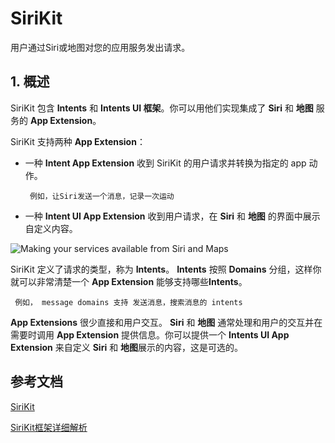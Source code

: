 # SiriKit

用户通过Siri或地图对您的应用服务发出请求。

## 1. 概述

SiriKit 包含 **Intents** 和 **Intents UI 框架**。你可以用他们实现集成了 **Siri** 和 **地图** 服务的 **App Extension**。

SiriKit 支持两种 **App Extension**：

- 一种 **Intent App Extension** 收到 SiriKit 的用户请求并转换为指定的 app 动作。 

       例如，让Siri发送一个消息，记录一次运动


- 一种 **Intent UI App Extension** 收到用户请求，在 **Siri** 和 **地图** 的界面中展示自定义内容。


![Making your services available from Siri and Maps](https://gitee.com/existorlive/exist-or-live-pic/raw/master/%E6%88%AA%E5%B1%8F2020-12-27%20%E4%B8%8B%E5%8D%8810.55.57.png)


SiriKit 定义了请求的类型，称为 **Intents**。
**Intents** 按照 **Domains** 分组，这样你就可以非常清楚一个 **App Extension** 能够支持哪些**Intents**。

     例如， message domains 支持 发送消息，搜索消息的 intents

**App Extensions** 很少直接和用户交互。 **Siri** 和 **地图** 通常处理和用户的交互并在需要时调用 **App Extension** 提供信息。你可以提供一个 **Intents UI App Extension** 来自定义 **Siri** 和 **地图**展示的内容，这是可选的。

## 参考文档

[SiriKit](https://developer.apple.com/documentation/sirikit)


[SiriKit框架详细解析](https://www.jianshu.com/p/33edaa92583e)